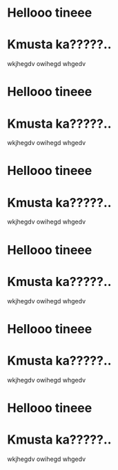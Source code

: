 # Hellooo tineee
# Kmusta ka?????..
wkjhegdv
owihegd
whgedv
# Hellooo tineee
# Kmusta ka?????..
wkjhegdv
owihegd
whgedv
# Hellooo tineee
# Kmusta ka?????..
wkjhegdv
owihegd
whgedv
# Hellooo tineee
# Kmusta ka?????..
wkjhegdv
owihegd
whgedv
# Hellooo tineee
# Kmusta ka?????..
wkjhegdv
owihegd
whgedv
# Hellooo tineee
# Kmusta ka?????..
wkjhegdv
owihegd
whgedv

